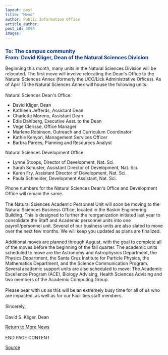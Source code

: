 ```yaml
---
layout: post
title: "Memo"
author: Public Information Office
article_author: 
post_id: 3090
images:
---
```


<h3>
  <font color="#003399">To: The campus community<br>
  From: David Kliger, Dean of the Natural Sciences Division</font>
</h3>
<p>
  Beginning this month, many units in the Natural Sciences Division will be relocated. The first move will involve relocating the Dean's Office to the Natural Sciences Annex (formerly the UCO/Lick Administrative Offices). As of April 15 the Natural Sciences Annex will house the following units:<br>
  <br>
  Natural Sciences Dean's Office:
</p>
<ul>
  <li>David Kliger, Dean
  </li>
  <li>Kathleen Jefferds, Assistant Dean
  </li>
  <li>Charlotte Moreno, Assistant Dean
  </li>
  <li>Edie Dahlberg, Executive Asst. to the Dean
  </li>
  <li>Vege Clerisse, Office Manager
  </li>
  <li>Marlene Robinson, Outreach and Curriculum Coordinator
  </li>
  <li>Kathie Kenyon, Management Services Officer
  </li>
  <li>Barbra Parees, Planning and Resources Analyst
  </li>
</ul>
<p>
  Natural Sciences Development Office:
</p>
<ul>
  <li>Lynne Stoops, Director of Development, Nat. Sci.
  </li>
  <li>Sarah Schuster, Assistant Director of Development, Nat. Sci.
  </li>
  <li>Karen Fry, Assistant Director of Development, Nat. Sci.
  </li>
  <li>Paula Schneider, Development Assistant, Nat. Sci.
  </li>
</ul>
<p>
  Phone numbers for the Natural Sciences Dean's Office and Development Office will remain the same.<br>
  <br>
  The Natural Sciences Academic Personnel Unit will soon be moving to the Natural Sciences Business Office, located in the Baskin Engineering Building. This is designed to further the reorganization initiated last year to consolidate the Staff and Academic personnel units into one payroll/personnel unit. Several of our business units are also slated to move over the next few months. We will keep you updated as plans are finalized.<br>
  <br>
  Additional moves are planned through August, with the goal to complete all of the moves before the beginning of the fall quarter. The academic units scheduled to move are the Astronomy and Astrophysics Department, the Physics Department, the Santa Cruz Institute for Particle Physics, the Mathematics Department, and the Science Communication Program. Several academic support units are also scheduled to move: The Academic Excellence Program (ACE), Biology Advising, Health Sciences Advising and two members of the Academic Computing Group.<br>
  <br>
  Please bear with us as this will be an extremely busy time for all of us who are impacted, as well as for our Facilities staff members.<br>
  <br>
  Sincerely,<br>
  <br>
  David S. Kliger, Dean
</p>
<p>
  <a href="morenews.html">Return to More News</a><br>
  <br>
  END PAGE CONTENT
</p>
<p><a href="http://www1.ucsc.edu/currents/01-02/04-22/nat_sci_move.html" title="Permalink to nat_sci_move">Source</a></p>
